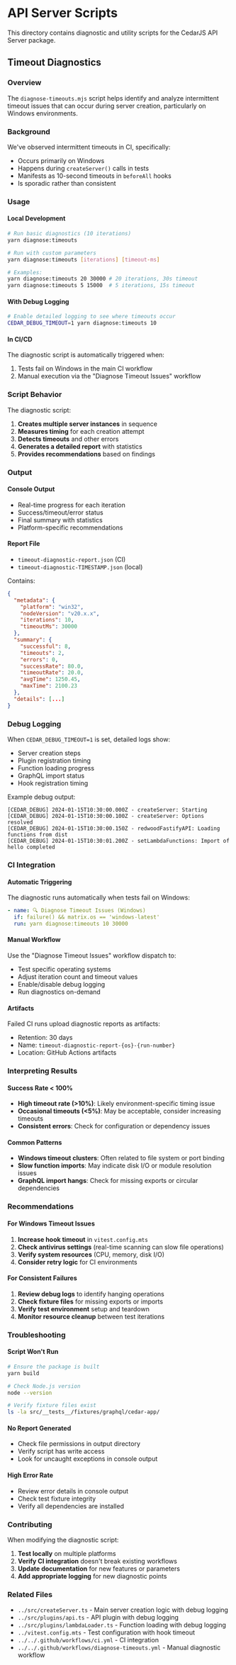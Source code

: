 # API Server Scripts

This directory contains diagnostic and utility scripts for the CedarJS API Server package.

## Timeout Diagnostics

### Overview

The `diagnose-timeouts.mjs` script helps identify and analyze intermittent timeout issues that can occur during server creation, particularly on Windows environments.

### Background

We've observed intermittent timeouts in CI, specifically:

- Occurs primarily on Windows
- Happens during `createServer()` calls in tests
- Manifests as 10-second timeouts in `beforeAll` hooks
- Is sporadic rather than consistent

### Usage

#### Local Development

```bash
# Run basic diagnostics (10 iterations)
yarn diagnose:timeouts

# Run with custom parameters
yarn diagnose:timeouts [iterations] [timeout-ms]

# Examples:
yarn diagnose:timeouts 20 30000 # 20 iterations, 30s timeout
yarn diagnose:timeouts 5 15000  # 5 iterations, 15s timeout
```

#### With Debug Logging

```bash
# Enable detailed logging to see where timeouts occur
CEDAR_DEBUG_TIMEOUT=1 yarn diagnose:timeouts 10
```

#### In CI/CD

The diagnostic script is automatically triggered when:

1. Tests fail on Windows in the main CI workflow
2. Manual execution via the "Diagnose Timeout Issues" workflow

### Script Behavior

The diagnostic script:

1. **Creates multiple server instances** in sequence
2. **Measures timing** for each creation attempt
3. **Detects timeouts** and other errors
4. **Generates a detailed report** with statistics
5. **Provides recommendations** based on findings

### Output

#### Console Output

- Real-time progress for each iteration
- Success/timeout/error status
- Final summary with statistics
- Platform-specific recommendations

#### Report File

- `timeout-diagnostic-report.json` (CI)
- `timeout-diagnostic-TIMESTAMP.json` (local)

Contains:

```json
{
  "metadata": {
    "platform": "win32",
    "nodeVersion": "v20.x.x",
    "iterations": 10,
    "timeoutMs": 30000
  },
  "summary": {
    "successful": 8,
    "timeouts": 2,
    "errors": 0,
    "successRate": 80.0,
    "timeoutRate": 20.0,
    "avgTime": 1250.45,
    "maxTime": 2100.23
  },
  "details": [...]
}
```

### Debug Logging

When `CEDAR_DEBUG_TIMEOUT=1` is set, detailed logs show:

- Server creation steps
- Plugin registration timing
- Function loading progress
- GraphQL import status
- Hook registration timing

Example debug output:

```
[CEDAR_DEBUG] 2024-01-15T10:30:00.000Z - createServer: Starting
[CEDAR_DEBUG] 2024-01-15T10:30:00.100Z - createServer: Options resolved
[CEDAR_DEBUG] 2024-01-15T10:30:00.150Z - redwoodFastifyAPI: Loading functions from dist
[CEDAR_DEBUG] 2024-01-15T10:30:01.200Z - setLambdaFunctions: Import of hello completed
```

### CI Integration

#### Automatic Triggering

The diagnostic runs automatically when tests fail on Windows:

```yaml
- name: 🔍 Diagnose Timeout Issues (Windows)
  if: failure() && matrix.os == 'windows-latest'
  run: yarn diagnose:timeouts 10 30000
```

#### Manual Workflow

Use the "Diagnose Timeout Issues" workflow dispatch to:

- Test specific operating systems
- Adjust iteration count and timeout values
- Enable/disable debug logging
- Run diagnostics on-demand

#### Artifacts

Failed CI runs upload diagnostic reports as artifacts:

- Retention: 30 days
- Name: `timeout-diagnostic-report-{os}-{run-number}`
- Location: GitHub Actions artifacts

### Interpreting Results

#### Success Rate < 100%

- **High timeout rate (>10%)**: Likely environment-specific timing issue
- **Occasional timeouts (<5%)**: May be acceptable, consider increasing timeouts
- **Consistent errors**: Check for configuration or dependency issues

#### Common Patterns

- **Windows timeout clusters**: Often related to file system or port binding
- **Slow function imports**: May indicate disk I/O or module resolution issues
- **GraphQL import hangs**: Check for missing exports or circular dependencies

### Recommendations

#### For Windows Timeout Issues

1. **Increase hook timeout** in `vitest.config.mts`
2. **Check antivirus settings** (real-time scanning can slow file operations)
3. **Verify system resources** (CPU, memory, disk I/O)
4. **Consider retry logic** for CI environments

#### For Consistent Failures

1. **Review debug logs** to identify hanging operations
2. **Check fixture files** for missing exports or imports
3. **Verify test environment** setup and teardown
4. **Monitor resource cleanup** between test iterations

### Troubleshooting

#### Script Won't Run

```bash
# Ensure the package is built
yarn build

# Check Node.js version
node --version

# Verify fixture files exist
ls -la src/__tests__/fixtures/graphql/cedar-app/
```

#### No Report Generated

- Check file permissions in output directory
- Verify script has write access
- Look for uncaught exceptions in console output

#### High Error Rate

- Review error details in console output
- Check test fixture integrity
- Verify all dependencies are installed

### Contributing

When modifying the diagnostic script:

1. **Test locally** on multiple platforms
2. **Verify CI integration** doesn't break existing workflows
3. **Update documentation** for new features or parameters
4. **Add appropriate logging** for new diagnostic points

### Related Files

- `../src/createServer.ts` - Main server creation logic with debug logging
- `../src/plugins/api.ts` - API plugin with debug logging
- `../src/plugins/lambdaLoader.ts` - Function loading with debug logging
- `../vitest.config.mts` - Test configuration with hook timeout
- `../../.github/workflows/ci.yml` - CI integration
- `../../.github/workflows/diagnose-timeouts.yml` - Manual diagnostic workflow
